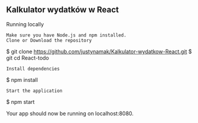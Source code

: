 <h2>Kalkulator wydatków w React</h2>

Running locally

    Make sure you have Node.js and npm installed.
    Clone or Download the repository

$ git clone https://github.com/justynamak/Kalkulator-wydatkow-React.git
$ git cd React-todo

    Install dependencies

$ npm install

    Start the application

$ npm start

Your app should now be running on localhost:8080.
